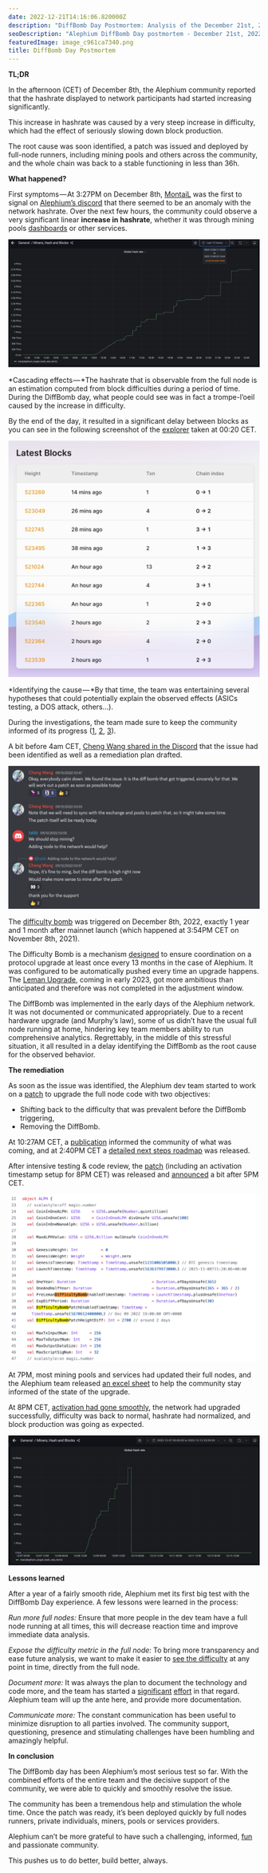 ```yaml
---
date: 2022-12-21T14:16:06.820000Z
description: "DiffBomb Day Postmortem: Analysis of the December 21st, 2022 incident that affected Alephium's network difficulty adjustment mechanism and block production."
seoDescription: "Alephium DiffBomb Day postmortem - December 21st, 2022 incident analysis. Network difficulty adjustment mechanism and block production investigation."
featuredImage: image_c961ca7340.png
title: DiffBomb Day Postmortem
---
```


**TL;DR**

In the afternoon (CET) of December 8th, the Alephium community reported that the hashrate displayed to network participants had started increasing significantly.

This increase in hashrate was caused by a very steep increase in difficulty, which had the effect of seriously slowing down block production.

The root cause was soon identified, a patch was issued and deployed by full-node runners, including mining pools and others across the community, and the whole chain was back to a stable functioning in less than 36h.

**What happened?**

First symptoms — At 3:27PM on December 8th, [MontaiL](https://twitter.com/therealmontail) was the first to signal on [Alephium’s discord](/discord) that there seemed to be an anomaly with the network hashrate. Over the next few hours, the community could observe a very significant linear **increase in hashrate**, whether it was through mining pools [dashboards](https://poolbay.io/crypto/5798/alephium) or other services.

![](image_f232413241.png)

*Cascading effects — *The hashrate that is observable from the full node is an estimation computed from block difficulties during a period of time. During the DiffBomb day, what people could see was in fact a trompe-l’oeil caused by the increase in difficulty.

By the end of the day, it resulted in a significant delay between blocks as you can see in the following screenshot of the [explorer](https://explorer.alephium.org/) taken at 00:20 CET.

![](image_722d4a1400.png)

*Identifying the cause — *By that time, the team was entertaining several hypotheses that could potentially explain the observed effects (ASICs testing, a DOS attack, others…).

During the investigations, the team made sure to keep the community informed of its progress ([1](https://discord.com/channels/747741246667227157/877932296005619754/1050441346445475940), [2](https://discord.com/channels/747741246667227157/877932296005619754/1050477852107214859), [3](https://twitter.com/alephium/status/1600963960781406209?s=20&amp;t=7s71FLpAhPRy3zvgOrycKw)).

A bit before 4am CET, [Cheng Wang shared in the Discord](https://discord.com/channels/747741246667227157/877932296005619754/1050605637433823394) that the issue had been identified as well as a remediation plan drafted.

![](image_4d6cc7d908.png)

The [difficulty bomb](https://github.com/alephium/dev-alephium/blob/6ab14d5161b95dacec6b14c47b4f2a8591264920/flow/src/test/scala/org/alephium/flow/core/ChainDifficultyAdjustmentSpec.scala) was triggered on December 8th, 2022, exactly 1 year and 1 month after mainnet launch (which happened at 3:54PM CET on November 8th, 2021).

The Difficulty Bomb is a mechanism [designed](https://www.nicehash.com/blog/post/the-ethereum-difficulty-bomb-and-its-effects-on-mining-rewards) to ensure coordination on a protocol upgrade at least once every 13 months in the case of Alephium. It was configured to be automatically pushed every time an upgrade happens. The [Leman Upgrade](/news/post/announcing-the-leman-network-upgrade-c01a81e65f0e), coming in early 2023, got more ambitious than anticipated and therefore was not completed in the adjustment window.

The DiffBomb was implemented in the early days of the Alephium network. It was not documented or communicated appropriately. Due to a recent hardware upgrade (and Murphy’s law), some of us didn’t have the usual full node running at home, hindering key team members ability to run comprehensive analytics. Regrettably, in the middle of this stressful situation, it all resulted in a delay identifying the DiffBomb as the root cause for the observed behavior.

**The remediation**

As soon as the issue was identified, the Alephium dev team started to work on a [patch](https://github.com/alephium/dev-alephium/pull/784) to upgrade the full node code with two objectives:

- Shifting back to the difficulty that was prevalent before the DiffBomb triggering,
- Removing the DiffBomb.

At 10:27AM CET, a [publication](https://twitter.com/alephium/status/1601146526583037953) informed the community of what was coming, and at 2:40PM CET a [detailed next steps roadmap](https://twitter.com/alephium/status/1601210162676568065) was released.

After intensive testing & code review, the [patch](https://github.com/alephium/dev-alephium/pull/784) (including an activation timestamp setup for 8PM CET) was released and [announced](https://twitter.com/alephium/status/1601250719180259333?s=20&amp;t=XS5jD7GJWtkrx6VS0BoswQ) a bit after 5PM CET.

![](image_3b57a04bf4.jpg)

At 7PM, most mining pools and services had updated their full nodes, and the Alephium team released [an excel sheet](https://docs.google.com/spreadsheets/d/1xI2hwg0T1C5nv6xTI91El6W5xDozp3fV0XQWwdWx9RM/edit#gid=0) to help the community stay informed of the state of the upgrade.

At 8PM CET, [activation had gone smoothly](https://twitter.com/alephium/status/1601302539822977024), the network had upgraded successfully, difficulty was back to normal, hashrate had normalized, and block production was going as expected.

![](image_e61817ec9e.jpg)

**Lessons learned**

After a year of a fairly smooth ride, Alephium met its first big test with the DiffBomb Day experience. A few lessons were learned in the process:

_Run more full nodes:_ Ensure that more people in the dev team have a full node running at all times, this will decrease reaction time and improve immediate data analysis.

_Expose the difficulty metric in the full node:_ To bring more transparency and ease future analysis, we want to make it easier to [see the difficulty](https://github.com/alephium/alephium/issues/806) at any point in time, directly from the full node.

_Document more:_ It was always the plan to document the technology and code more, and the team has started a [significant](/news/post/tech-talk-1-the-ultimate-guide-to-proof-of-less-work-the-universe-and-everything-ba70644ab301) [effort](https://docs.alephium.org/dapps/getting-started) in that regard. Alephium team will up the ante here, and provide more documentation.

_Communicate more:_ The constant communication has been useful to minimize disruption to all parties involved. The community support, questioning, presence and stimulating challenges have been humbling and amazingly helpful.

**In conclusion**

The DiffBomb day has been Alephium’s most serious test so far. With the combined efforts of the entire team and the decisive support of the community, we were able to quickly and smoothly resolve the issue.

The community has been a tremendous help and stimulation the whole time. Once the patch was ready, it’s been deployed quickly by full nodes runners, private individuals, miners, pools or services providers.

Alephium can’t be more grateful to have such a challenging, informed, [fun](https://discord.com/channels/747741246667227157/747998352842686545/1050543317206704178) and passionate community.

This pushes us to do better, build better, always.
